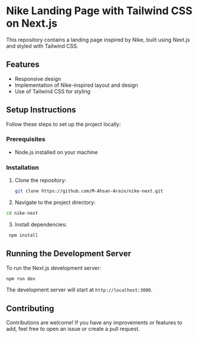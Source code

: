 # Nike Landing Page with Tailwind CSS on Next.js

This repository contains a landing page inspired by Nike, built using Next.js and styled with Tailwind CSS.

## Features

- Responsive design
- Implementation of Nike-inspired layout and design
- Use of Tailwind CSS for styling

## Setup Instructions

Follow these steps to set up the project locally:

### Prerequisites

- Node.js installed on your machine

### Installation

1. Clone the repository:

   ```bash
   git clone https://github.com/M-Ahsan-Arain/nike-next.git
   ```
2. Navigate to the project directory:

  ```bash
  cd nike-next
  ```
3. Install dependencies:

  ```bash
   npm install
  ```
## Running the Development Server

To run the Next.js development server:
  
  ```bash
  npm run dev
  ```
The development server will start at `http://localhost:3000`.

## Contributing
Contributions are welcome! If you have any improvements or features to add, feel free to open an issue or create a pull request.
